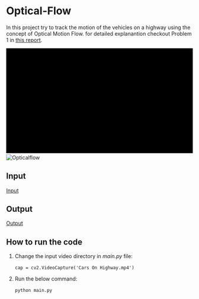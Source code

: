 # Optical-Flow
In this project try to track the motion of the vehicles on a highway using the concept of Optical Motion Flow. for detailed explanantion checkout Problem 1 in [this report](https://github.com/savnani5/Optical-Flow/blob/main/ENPM673-%20PROJ4.pdf).

![Opticalflow](of1.gif)             ![Opticalflow](of2.gif)

## Input
[Input](https://drive.google.com/drive/folders/1KUILfltglavsV7nRKcvMomgO3JiMD_Df?usp=sharing)

## Output
[Output](https://drive.google.com/drive/folders/1E0gIZXcGaQeKA_6DYz4oa3G7AxHGCsqc?usp=sharing)

## How to run the code
1) Change the input video directory in *main.py* file:

    ```PY
   cap = cv2.VideoCapture('Cars On Highway.mp4')
   ```
2) Run the below command:
   ```sh
   python main.py
   ```
